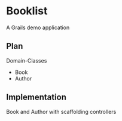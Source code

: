 Booklist
========

A Grails demo application 

Plan
--------------

Domain-Classes
* Book
* Author

Implementation
--------------

Book and Author with scaffolding controllers
